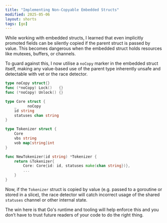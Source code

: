 ```yaml
---
title: "Implementing Non-Copyable Embedded Structs"
modified: 2025-05-06
layout: shorts
tags: [go]
---
```


While working with embedded structs, I learned that even implicitly promoted fields can be silently copied if the parent struct is passed by value. This becomes dangerous when the embedded struct holds resources like mutexes, buffers, or channels.

To guard against this, I now utilise a `noCopy` marker in the embedded struct itself, making any value-based use of the parent type inherently unsafe and detectable with vet or the race detector.

```go
type noCopy struct{}
func (*noCopy) Lock()   {}
func (*noCopy) Unlock() {}

type Core struct {
    _     noCopy
    id string
    statuses chan string
}

type Tokenizer struct {
    Core
    vbs string
    vob map[string]int
}

func NewTokenizer(id string) *Tokenizer {
    return &Tokenizer{
        Core: Core{id: id, statuses make(chan string})},
        ...
    }
}
```

Now, if the `Tokenizer` struct is copied by value (e.g. passed to a goroutine or stored in a slice), the race detector will catch incorrect usage of the shared `statuses` channel or other internal state.

The win here is that Go's runtime and tooling will help enforce this and you don’t have to trust future readers of your code to do the right thing.
